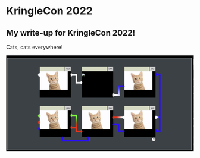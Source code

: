 # KringleCon 2022

## My write-up for KringleCon 2022!

Cats, cats everywhere!

![cats](./images/web_ring/cats.png)
